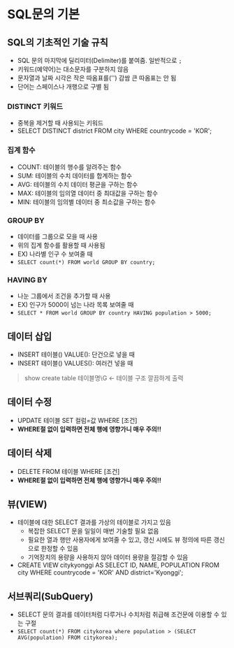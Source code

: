 # SQL문의 기본

## SQL의 기초적인 기술 규칙

- SQL 문의 마지막에 딜리미터(Delimiter)를 붙여줌. 일반적으로 `;`
- 키워드(예약어)는 대소문자를 구분하지 않음
- 문자열과 날짜 시각은 작은 따옴표를('') 감쌈 큰 따옴표는 안 됨
- 단어는 스페이스나 개행으로 구별 됨

### DISTINCT 키워드

- 중복을 제거할 때 사용되는 키워드
- SELECT DISTINCT district FROM city WHERE countrycode = 'KOR';

### 집계 함수

- COUNT: 테이블의 행수를 알려주는 함수
- SUM: 테이블의 수치 데이터를 합계하는 함수
- AVG: 테이블의 수치 데이터 평균을 구하는 함수
- MAX: 테이블의 임의열 데이터 중 최대값을 구하는 함수
- MIN: 테이블의 임의별 데이터 중 최소값을 구하는 함수

### GROUP BY

- 데이터를 그룹으로 모을 때 사용
- 위의 집계 함수를 활용할 때 사용됨
- EX) 나라별 인구 수 보여줄 때
- `SELECT count(*) FROM world GROUP BY country;`

### HAVING BY

- 나눈 그룹에서 조건을 추가할 때 사용
- EX) 인구가 5000이 넘는 나라 목록 보여줄 때
- `SELECT * FROM world GROUP BY country HAVING population > 5000;`

## 데이터 삽입

- INSERT 테이블() VALUE(): 단건으로 넣을 때
- INSERT 테이블() VALUES(): 여러건 넣을 때

> show create table 테이블명\G <- 테이블 구조 깔끔하게 출력

## 데이터 수정

- UPDATE 테이블 SET 컬럼=값 WHERE [조건]
- **WHERE절 없이 입력하면 전체 행에 영향가니 매우 주의!!**

## 데이터 삭제

- DELETE FROM 테이블 WHERE [조건]
- **WHERE절 없이 입력하면 전체 행에 영향가니 매우 주의!!**

## 뷰(VIEW)

- 테이블에 대한 SELECT 결과를 가상의 테이블로 가지고 있음
  - 복잡한 SELECT 문을 일일이 매번 기술할 필요 없음
  - 필요한 열과 행만 사용자에게 보여줄 수 있고, 갱신 시에도 뷰 정의에 따른 갱신으로 한정할 수 있음
  - 기억장치의 용량을 사용하지 않아 데이터 용량을 절감할 수 있음
- CREATE VIEW citykyonggi AS SELECT ID, NAME, POPULATION FROM city WHERE countrycode = 'KOR' AND district='Kyonggi';

## 서브쿼리(SubQuery)

- SELECT 문의 결과를 데이터처럼 다루거나 수치처럼 취급해 조건문에 이용할 수 있는 구절
- `SELECT count(*) FROM citykorea where population > (SELECT AVG(population) FROM citykorea);`